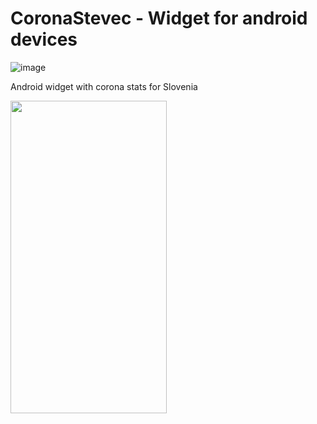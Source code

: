 
# CoronaStevec - Widget for android devices

![image](https://user-images.githubusercontent.com/71169333/165004513-f5dab26e-045d-40b3-9067-23e93c8626ad.png)


Android widget with corona stats for Slovenia

<img src="https://user-images.githubusercontent.com/71169333/199237259-43573e22-06c8-4c83-8f96-ea1c6591585e.png" width="250" height="500" />
